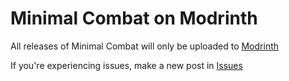# Minimal Combat on Modrinth
All releases of Minimal Combat will only be uploaded to [Modrinth](https://modrinth.com/resourcepack/minimal-combat)

If you're experiencing issues, make a new post in [Issues](https://github.com/0DarkPhoenix/Minimal-Combat/issues)
